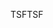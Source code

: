 <span data-ttu-id="54c6e-101">TSF</span><span class="sxs-lookup"><span data-stu-id="54c6e-101">TSF</span></span>